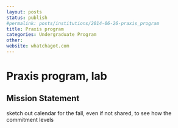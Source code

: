 ```yaml
---
layout: posts
status: publish
#permalink: posts/institutions/2014-06-26-praxis_program
title: Praxis program
categories: Undergraduate Program
other: 
website: whatchagot.com
---
```

# Praxis program, lab

## Mission Statement


sketch out calendar for the fall, even if not shared, to see how the commitment levels 
 
    
     
  